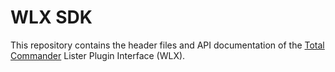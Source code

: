 # WLX SDK

This repository contains the header files and API documentation of the [Total Commander](https://www.ghisler.com/) Lister Plugin Interface (WLX).